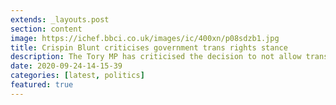 ```yaml
---
extends: _layouts.post
section: content
image: https://ichef.bbci.co.uk/images/ic/400xn/p08sdzb1.jpg 
title: Crispin Blunt criticises government trans rights stance 
description: The Tory MP has criticised the decision to not allow trans people to legally change their gender via self-identification. 
date: 2020-09-24-14-15-39 
categories: [latest, politics] 
featured: true 
--- 
```


